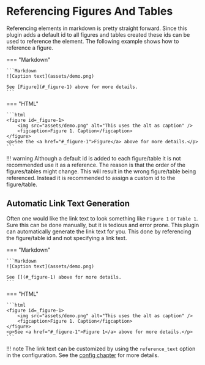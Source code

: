 # Referencing Figures And Tables

Referencing elements in markdown is pretty straight forward. Since this plugin
adds a default id to all figures and tables created these ids can be used to 
reference the element. The following example shows how to reference a figure.

=== "Markdown"

    ```Markdown
    ![Caption text](assets/demo.png)

    See [Figure](#_figure-1) above for more details.
    ```

=== "HTML"

    ```html
    <figure id=_figure-1>
        <img src="assets/demo.png" alt="This uses the alt as caption" />
        <figcaption>Figure 1. Caption</figcaption>
    </figure>
    <p>See the <a href="#_figure-1">Figure</a> above for more details.</p>
    ```

!!! warning
    Although a default id is added to each figure/table it is not recommended 
    use it as a reference. The reason is that the order of the figures/tables
    might change. This will result in the wrong figure/table being referenced.
    Instead it is recommended to assign a custom id to the figure/table.

## Automatic Link Text Generation

Often one would like the link text to look something like `Figure 1` or `Table 1`.
Sure this can be done manually, but it is tedious and error prone. This plugin
can automatically generate the link text for you. This done by referencing the
figure/table id and not specifying a link text.

=== "Markdown"

    ```Markdown
    ![Caption text](assets/demo.png)

    See [](#_figure-1) above for more details.
    ```

=== "HTML"

    ```html
    <figure id=_figure-1>
        <img src="assets/demo.png" alt="This uses the alt as caption" />
        <figcaption>Figure 1. Caption</figcaption>
    </figure>
    <p>See <a href="#_figure-1">Figure 1</a> above for more details.</p>
    ```

!!! note
    The link text can be customized by using the `reference_text` option in the
    configuration. See the [config chapter](#config.md) for more details.